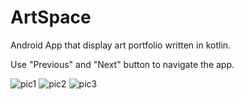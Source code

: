 # ArtSpace
Android App that display art portfolio written in kotlin.

Use "Previous" and "Next" button to navigate the app.


![pic1](https://github.com/user-attachments/assets/fa0caa9f-ae4d-4981-a897-abdfefb6b197)
![pic2](https://github.com/user-attachments/assets/4dccaec0-bcff-4eae-9f4e-3a5fda03c83e)
![pic3](https://github.com/user-attachments/assets/7f08cdca-c5f1-4a73-9d25-89a29e92a198)
